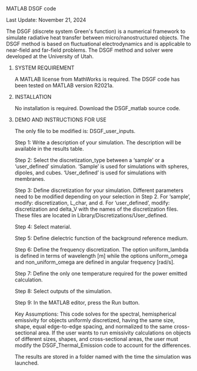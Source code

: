 MATLAB DSGF code

Last Update: November 21, 2024

The DSGF (discrete system Green's function) is a numerical framework to simulate radiative heat transfer between micro/nanostructured objects. The DSGF method is based on fluctuational electrodynamics and is applicable to near-field and far-field problems. The DSGF method and solver were developed at the University of Utah. 


1. SYSTEM REQUIREMENT

   A MATLAB license from MathWorks is required. The DSGF code has been tested on MATLAB version R2021a. 

2. INSTALLATION

   No installation is required. Download the DSGF_matlab source code.

3. DEMO AND INSTRUCTIONS FOR USE
   
   The only file to be modified is: DSGF_user_inputs.

   Step 1: Write a description of your simulation. The description will be available in the results table.

   Step 2: Select the discretization_type between a ‘sample’ or a ‘user_defined’ simulation. ‘Sample’ is used for simulations with spheres, dipoles, and cubes. ‘User_defined’ is used for simulations with membranes.

   Step 3: Define discretization for your simulation. Different parameters need to be modified depending on your selection in Step 2.
        For ‘sample’, modify: discretization, L_char, and d. 
        For ‘user_defined’, modify: discretization and delta_V with the names of the discretization files. These files are located in Library/Discretizations/User_defined. 

   Step 4: Select material. 

   Step 5: Define dielectric function of the background reference medium.

   Step 6: Define the frequency discretization. The option uniform_lambda is defined in terms of wavelength [m] while the options uniform_omega and non_uniform_omega are defined in angular frequency [rad/s]. 

   Step 7: Define the only one temperature required for the power emitted calculation.

   Step 8: Select outputs of the simulation.

   Step 9: In the MATLAB editor, press the Run button.
   
   Key Assumptions: This code solves for the spectral, hemispherical emissivity for objects uniformly discretized, having the same size, shape, equal edge-to-edge spacing, and normalized to the same cross-sectional area. 
		    If the user wants to run emissivity calculations on objects of different sizes, shapes, and cross-sectional areas, the user must modify the DSGF_Thermal_Emission code to account for the differences. 


   The results are stored in a folder named with the time the simulation was launched.
